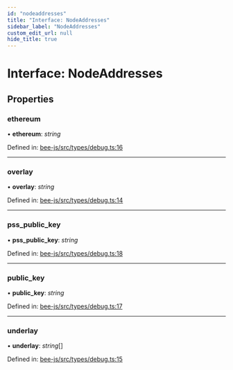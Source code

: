 ```yaml
---
id: "nodeaddresses"
title: "Interface: NodeAddresses"
sidebar_label: "NodeAddresses"
custom_edit_url: null
hide_title: true
---
```


# Interface: NodeAddresses

## Properties

### ethereum

• **ethereum**: *string*

Defined in: [bee-js/src/types/debug.ts:16](https://github.com/ethersphere/bee-js/blob/ce4d3fa/src/types/debug.ts#L16)

___

### overlay

• **overlay**: *string*

Defined in: [bee-js/src/types/debug.ts:14](https://github.com/ethersphere/bee-js/blob/ce4d3fa/src/types/debug.ts#L14)

___

### pss\_public\_key

• **pss\_public\_key**: *string*

Defined in: [bee-js/src/types/debug.ts:18](https://github.com/ethersphere/bee-js/blob/ce4d3fa/src/types/debug.ts#L18)

___

### public\_key

• **public\_key**: *string*

Defined in: [bee-js/src/types/debug.ts:17](https://github.com/ethersphere/bee-js/blob/ce4d3fa/src/types/debug.ts#L17)

___

### underlay

• **underlay**: *string*[]

Defined in: [bee-js/src/types/debug.ts:15](https://github.com/ethersphere/bee-js/blob/ce4d3fa/src/types/debug.ts#L15)
